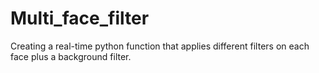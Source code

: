 # Multi_face_filter
Creating a real-time python function that applies different filters on each face plus a background filter.
